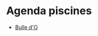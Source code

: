 Agenda piscines
===============

* [Bulle d'O](https://raw.githubusercontent.com/Daml/piscines/master/fr/38/38185-bulle-o.ics)
